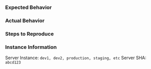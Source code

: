 <!--Fill in the following information detailing the issue. Make sure to not disclose protected data (e.g. passwords). Screenshots are helpful.-->

### Expected Behavior

### Actual Behavior 

### Steps to Reproduce

### Instance Information

<!--If the issue occurred on a dev, staging, or production instance, then fill in the following information. Server SHA can be obtained from going to the about page on the instance and copying the Version.-->

Server Instance: `dev1, dev2, production, staging, etc`
Server SHA: `abcd123` 

